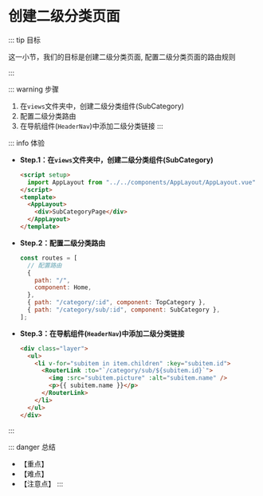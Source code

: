 # 创建二级分类页面

::: tip 目标

这一小节，我们的目标是创建二级分类页面, 配置二级分类页面的路由规则

:::

::: warning 步骤

1. 在`views`文件夹中，创建二级分类组件(SubCategory)
2. 配置二级分类路由
3. 在导航组件(`HeaderNav`)中添加二级分类链接
:::

::: info 体验

* **Step.1：在`views`文件夹中，创建二级分类组件(SubCategory)**

  ```html
  <script setup>
    import AppLayout from "../../components/AppLayout/AppLayout.vue"
  </script>
  <template>
    <AppLayout>
      <div>SubCategoryPage</div>
    </AppLayout>
  </template>
  ```

* **Step.2：配置二级分类路由**

  ```js
  const routes = [
    // 配置路由
    {
      path: "/",
      component: Home,
    },
    { path: "/category/:id", component: TopCategory },
    { path: "/category/sub/:id", component: SubCategory },
  ];
  ```

* **Step.3：在导航组件(`HeaderNav`)中添加二级分类链接**

  ```html
  <div class="layer">
    <ul>
      <li v-for="subitem in item.children" :key="subitem.id">
        <RouterLink :to="`/category/sub/${subitem.id}`">
          <img :src="subitem.picture" :alt="subitem.name" />
          <p>{{ subitem.name }}</p>
        </RouterLink>
      </li>
    </ul>
  </div>
  ```

:::

::: danger 总结

* 【重点】
* 【难点】
* 【注意点】
:::
